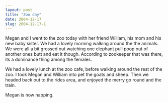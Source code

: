 ```yaml
---
layout: post
title: "Zoo day"
date: 2004-12-17
slug: 2004-12-17-1
---
```


Megan and I went to the zoo today with her friend William, his mom and his new baby sister.  We had a lovely morning walking around the the animals. We were all a bit grossed out watching one elephant pull poop out of another ones butt and eat it though.  According to zookeeper that was there, its a dominance thing among the females. 

We had a lovely lunch at the zoo cafe, before walking around the rest of the zoo.  I took Megan and William into pet the goats and sheep.  Then we headed back out to the  rides area, and enjoyed the merry go round and the train.  

Megan is now napping.
